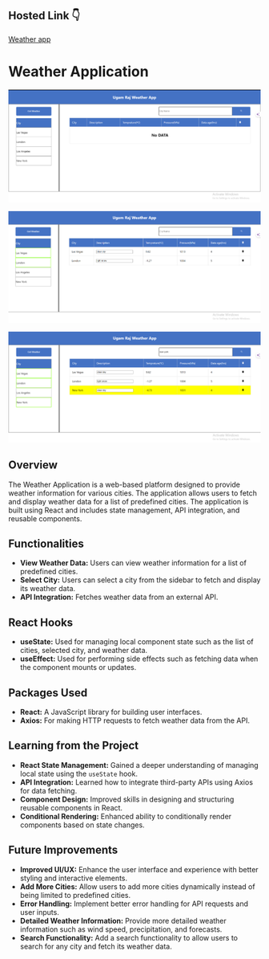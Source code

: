 ## Hosted Link 👇

[Weather app](https://weather-app-ugam.netlify.app/ "weather app link")

# Weather Application

![1720601716078](image/README/1720601716078.png)

![1720601732167](image/README/1720601732167.png)

![1720601739183](image/README/1720601739183.png)

## Overview

The Weather Application is a web-based platform designed to provide weather information for various cities. The application allows users to fetch and display weather data for a list of predefined cities. The application is built using React and includes state management, API integration, and reusable components.

## Functionalities

- **View Weather Data:** Users can view weather information for a list of predefined cities.
- **Select City:** Users can select a city from the sidebar to fetch and display its weather data.
- **API Integration:** Fetches weather data from an external API.

## React Hooks

- **useState:** Used for managing local component state such as the list of cities, selected city, and weather data.
- **useEffect:** Used for performing side effects such as fetching data when the component mounts or updates.

## Packages Used

- **React:** A JavaScript library for building user interfaces.
- **Axios:** For making HTTP requests to fetch weather data from the API.

## Learning from the Project

- **React State Management:** Gained a deeper understanding of managing local state using the `useState` hook.
- **API Integration:** Learned how to integrate third-party APIs using Axios for data fetching.
- **Component Design:** Improved skills in designing and structuring reusable components in React.
- **Conditional Rendering:** Enhanced ability to conditionally render components based on state changes.

## Future Improvements

- **Improved UI/UX:** Enhance the user interface and experience with better styling and interactive elements.
- **Add More Cities:** Allow users to add more cities dynamically instead of being limited to predefined cities.
- **Error Handling:** Implement better error handling for API requests and user inputs.
- **Detailed Weather Information:** Provide more detailed weather information such as wind speed, precipitation, and forecasts.
- **Search Functionality:** Add a search functionality to allow users to search for any city and fetch its weather data.
